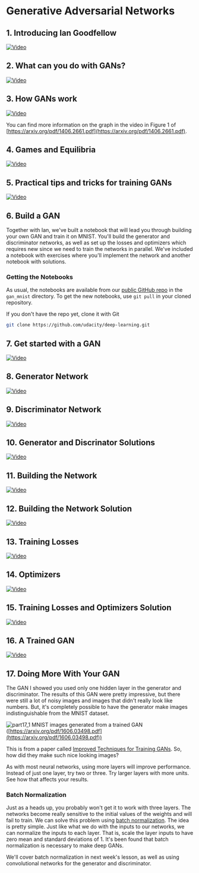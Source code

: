 # Generative Adversarial Networks

## 1. Introducing Ian Goodfellow

[![Video](../../../images/video.jpg)](http://scrier.myqnapcloud.com:8080/share.cgi?ssid=0MZqBkd&ep=&path=%2FDeep.Learning%2F5.Generative-Adversial-Networks%2F1.Generative-Adversarial-Networks%2Freadme&filename=1_-_GANs_Intro.mp4&fid=0MZqBkd&open=normal)

## 2. What can you do with GANs?

[![Video](../../../images/video.jpg)](http://scrier.myqnapcloud.com:8080/share.cgi?ssid=0MZqBkd&ep=&path=%2FDeep.Learning%2F5.Generative-Adversial-Networks%2F1.Generative-Adversarial-Networks%2Freadme&filename=2_-_Cool_Things_To_Do_With_GANs.mp4&fid=0MZqBkd&open=normal)

## 3. How GANs work

[![Video](../../../images/video.jpg)](http://scrier.myqnapcloud.com:8080/share.cgi?ssid=0MZqBkd&ep=&path=%2FDeep.Learning%2F5.Generative-Adversial-Networks%2F1.Generative-Adversarial-Networks%2Freadme&filename=3_-_Other_Generative_Models,_How_GANs_Work.mp4&fid=0MZqBkd&open=normal)

You can find more information on the graph in the video in Figure 1 of [https://arxiv.org/pdf/1406.2661.pdf](https://arxiv.org/pdf/1406.2661.pdf).

## 4. Games and Equilibria

[![Video](../../../images/video.jpg)](http://scrier.myqnapcloud.com:8080/share.cgi?ssid=0MZqBkd&ep=&path=%2FDeep.Learning%2F5.Generative-Adversial-Networks%2F1.Generative-Adversarial-Networks%2Freadme&filename=4_-_Games,_Equilibrium,_GANs_Solution_Render.mp4&fid=0MZqBkd&open=normal)

## 5. Practical tips and tricks for training GANs
 
[![Video](../../../images/video.jpg)](http://scrier.myqnapcloud.com:8080/share.cgi?ssid=0MZqBkd&ep=&path=%2FDeep.Learning%2F5.Generative-Adversial-Networks%2F1.Generative-Adversarial-Networks%2Freadme&filename=5_-_GANs_Architecture_.mp4&fid=0MZqBkd&open=normal)

## 6. Build a GAN

Together with Ian, we've built a notebook that will lead you through building your own GAN and train it on MNIST. 
You'll build the generator and discriminator networks, as well as set up the losses and optimizers which requires 
 new since we need to train the networks in parallel. We've included a notebook with exercises where you'll implement 
 the network and another notebook with solutions.

### Getting the Notebooks
As usual, the notebooks are available from our [public GitHub repo](https://github.com/udacity/deep-learning) in the `gan_mnist` directory. To get the new notebooks, 
use `git pull` in your cloned repository.

If you don't have the repo yet, clone it with Git

```bash
git clone https://github.com/udacity/deep-learning.git
```

## 7. Get started with a GAN

[![Video](../../../images/video.jpg)](http://scrier.myqnapcloud.com:8080/share.cgi?ssid=0MZqBkd&ep=&path=%2FDeep.Learning%2F5.Generative-Adversial-Networks%2F1.Generative-Adversarial-Networks%2Freadme&filename=6_-_Getting_Started_with_GANs.mp4&fid=0MZqBkd&open=normal)

## 8. Generator Network

[![Video](../../../images/video.jpg)](http://scrier.myqnapcloud.com:8080/share.cgi?ssid=0MZqBkd&ep=&path=%2FDeep.Learning%2F5.Generative-Adversial-Networks%2F1.Generative-Adversarial-Networks%2Freadme&filename=7_-_Generator_Network.mp4&fid=0MZqBkd&open=normal)

## 9. Discriminator Network

[![Video](../../../images/video.jpg)](http://scrier.myqnapcloud.com:8080/share.cgi?ssid=0MZqBkd&ep=&path=%2FDeep.Learning%2F5.Generative-Adversial-Networks%2F1.Generative-Adversarial-Networks%2Freadme&filename=8_-_Discriminator_Network.mp4&fid=0MZqBkd&open=normal)

## 10. Generator and Discrinator Solutions

[![Video](../../../images/video.jpg)](http://scrier.myqnapcloud.com:8080/share.cgi?ssid=0MZqBkd&ep=&path=%2FDeep.Learning%2F5.Generative-Adversial-Networks%2F1.Generative-Adversarial-Networks%2Freadme&filename=9_-_Generator_and_Discriminator_Solutions.mp4&fid=0MZqBkd&open=normal)

## 11. Building the Network

[![Video](../../../images/video.jpg)](http://scrier.myqnapcloud.com:8080/share.cgi?ssid=0MZqBkd&ep=&path=%2FDeep.Learning%2F5.Generative-Adversial-Networks%2F1.Generative-Adversarial-Networks%2Freadme&filename=10_-_Building_the_Network.mp4&fid=0MZqBkd&open=normal)

## 12. Building the Network Solution

[![Video](../../../images/video.jpg)](http://scrier.myqnapcloud.com:8080/share.cgi?ssid=0MZqBkd&ep=&path=%2FDeep.Learning%2F5.Generative-Adversial-Networks%2F1.Generative-Adversarial-Networks%2Freadme&filename=11_-_Building_the_Network_Solution.mp4&fid=0MZqBkd&open=normal)

## 13. Training Losses

[![Video](../../../images/video.jpg)](http://scrier.myqnapcloud.com:8080/share.cgi?ssid=0MZqBkd&ep=&path=%2FDeep.Learning%2F5.Generative-Adversial-Networks%2F1.Generative-Adversarial-Networks%2Freadme&filename=12_-_Training_Losses.mp4&fid=0MZqBkd&open=normal)

## 14. Optimizers

[![Video](../../../images/video.jpg)](http://scrier.myqnapcloud.com:8080/share.cgi?ssid=0MZqBkd&ep=&path=%2FDeep.Learning%2F5.Generative-Adversial-Networks%2F1.Generative-Adversarial-Networks%2Freadme&filename=13_-_Training_Optimizers.mp4&fid=0MZqBkd&open=normal)

## 15. Training Losses and Optimizers Solution

[![Video](../../../images/video.jpg)](http://scrier.myqnapcloud.com:8080/share.cgi?ssid=0MZqBkd&ep=&path=%2FDeep.Learning%2F5.Generative-Adversial-Networks%2F1.Generative-Adversarial-Networks%2Freadme&filename=14_-_Training_Losses_and_Optimizers_Solutions.mp4&fid=0MZqBkd&open=normal)

## 16. A Trained GAN

[![Video](../../../images/video.jpg)](http://scrier.myqnapcloud.com:8080/share.cgi?ssid=0MZqBkd&ep=&path=%2FDeep.Learning%2F5.Generative-Adversial-Networks%2F1.Generative-Adversarial-Networks%2Freadme&filename=15_-_A_Trained_GAN.mp4&fid=0MZqBkd&open=normal)

## 17. Doing More With Your GAN

The GAN I showed you used only one hidden layer in the generator and discriminator. The results of this GAN were pretty 
impressive, but there were still a lot of noisy images and images that didn't really look like numbers. But, it's 
completely possible to have the generator make images indistinguishable from the MNIST dataset.

![part17_1](readme/part17_1.png)
MNIST images generated from a trained GAN ([https://arxiv.org/pdf/1606.03498.pdf](https://arxiv.org/pdf/1606.03498.pdf))

This is from a paper called [Improved Techniques for Training GANs](https://arxiv.org/pdf/1606.03498.pdf). So, how did 
they make such nice looking images?

As with most neural networks, using more layers will improve performance. Instead of just one layer, try two or three. Try larger layers with more units. See how that affects your results.

### Batch Normalization
Just as a heads up, you probably won't get it to work with three layers. The networks become really sensitive to the 
initial values of the weights and will fail to train. We can solve this problem using [batch normalization](https://arxiv.org/abs/1502.03167). The idea is 
pretty simple. Just like what we do with the inputs to our networks, we can normalize the inputs to each layer. That 
is, scale the layer inputs to have zero mean and standard deviations of 1. It's been found that batch normalization is 
necessary to make deep GANs.

We'll cover batch normalization in next week's lesson, as well as using convolutional networks for the generator and 
discriminator.
